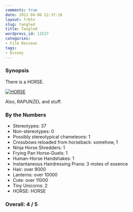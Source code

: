 ```yaml
---
comments: true
date: 2011-04-06 22:37:16
layout: frbtn
slug: tangled
title: Tangled
wordpress_id: 11527
categories:
- Film Reviews
tags:
- Disney
---
```


### Synopsis

There is a HORSE.

[![HORSE](//files.ianrenton.com/sites/filmreviews/tangled/122_50_125cmyk-300x158.jpg)](//files.ianrenton.com/sites/filmreviews/tangled/122_50_125cmyk.jpg)

Also, RAPUNZEL and stuff.

### By the Numbers

  * Stereotypes: 37
  * Non-stereotypes: 0
  * Possibly stereotypical chameleons: 1
  * Crossbows reloaded from horseback: somehow, 1
  * Ninja Horse Shredders: 1
  * Frying Pan Horse-Duels: 1
  * Human-Horse Handshakes: 1
  * Instantaneous Hairdressing Prana: 3 motes of essence
  * Hair: over 9000
  * Lanterns: over 10000
  * Cute: over 11000
  * Tiny Unicorns: 2
  * HORSE: HORSE

### Overall: 4 / 5
